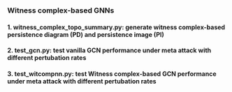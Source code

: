 ### Witness complex-based GNNs

#### 1. witness_complex_topo_summary.py: generate witness complex-based persistence diagram (PD) and persistence image (PI)
#### 2. test_gcn.py: test vanilla GCN performance under meta attack with different pertubation rates
#### 3. test_witcompnn.py: test Witness complex-based GCN performance under meta attack with different pertubation rates

